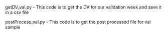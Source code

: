 getDV_val.py - This code is to get the DV for our validation week and save it in a csv file

postProcess_val.py - This code is to get the post processed file for val sample


